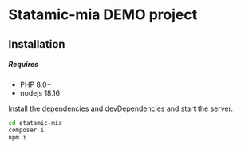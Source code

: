 # Statamic-mia DEMO project

## Installation

##### Requires
- PHP 8.0+
- nodejs 18.16

Install the dependencies and devDependencies and start the server.

```sh
cd statamic-mia
composer i
npm i
```


